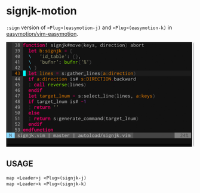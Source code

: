 signjk-motion
=============

`:sign` version of `<Plug>(easymotion-j)` and `<Plug>(easymotion-k)` in [easymotion/vim-easymotion](https://github.com/easymotion/vim-easymotion).

![](https://raw.githubusercontent.com/haya14busa/i/1a24362e8b9eaeb94ad3265da0e6d0cfedc00177/misc/signjk.gif)

USAGE
-----

```vim
map <Leader>j <Plug>(signjk-j)
map <Leader>k <Plug>(signjk-k)
```

